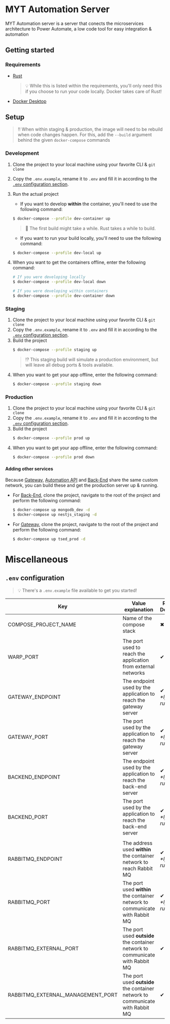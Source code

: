 # MYT Automation Server
MYT Automation server is a server that conects the microservices architecture to Power Automate, a low code tool for easy integration & automation

## Getting started
### Requirements
- [Rust](https://www.rust-lang.org/tools/install)
  > :bulb: While this is listed within the requirements, you'll only need this if you choose to run your code locally. Docker takes care of Rust!
- [Docker Desktop](https://www.docker.com/get-started)

## Setup
> ‼ When within staging & production, the image will need to be rebuild when code changes happen. 
> For this, add the `--build` argument behind the given `docker-compose` commands

### Development
1. Clone the project to your local machine using your favorite CLI & `git clone`
2. Copy the `.env.example`, rename it to `.env` and fill it in according to the [`.env` configuration section](#env-configuration).
3. Run the actual project
   - If you want to develop **within** the container, you'll need to use the following command:
    ```bash
    $ docker-compose --profile dev-container up
    ```
    > 🚨 The first build might take a while. Rust takes a while to build.

   - If you want to run your build locally, you'll need to use the following command:
    ```bash
    $ docker-compose --profile dev-local up
    ```
4. When you want to get the containers offline, enter the following command:
   ```bash
   # If you were developing locally
   $ docker-compose --profile dev-local down

   # If you were developing within containers
   $ docker-compose --profile dev-container down
   ```
### Staging
1. Clone the project to your local machine using your favorite CLI & `git clone`
2. Copy the `.env.example`, rename it to `.env` and fill it in according to the [`.env` configuration section](#env-configuration).
3. Build the project
   ```bash
   $ docker-compose --profile staging up
   ```
   > ⁉ This staging build will simulate a production environment, but will leave all debug ports & tools available.
4. When you want to get your app offline, enter the following command:
   ```bash
   $ docker-compose --profile staging down
   ```

### Production
1. Clone the project to your local machine using your favorite CLI & `git clone`
2. Copy the `.env.example`, rename it to `.env` and fill it in according to the [`.env` configuration section](#env-configuration).
3. Build the project
   ```bash
   $ docker-compose --profile prod up
   ```
4. When you want to get your app offline, enter the following command:
   ```bash
   $ docker-compose --profile prod down
   ```

#### Adding other services
Because [Gateway](https://git.ti.howest.be/TI/2021-2022/s5/trending-topics/projects/hybrid-work1/gateway), [Automation API](https://git.ti.howest.be/TI/2021-2022/s5/trending-topics/projects/hybrid-work1/automateapi) and [Back-End](https://git.ti.howest.be/TI/2021-2022/s5/trending-topics/projects/hybrid-work1/back-end) share the same custom network, you can build these and get the production server up & running.

- For [Back-End](https://git.ti.howest.be/TI/2021-2022/s5/trending-topics/projects/hybrid-work1/back-end), clone the project, navigate to the root of the project and perform the following command:
  ```bash
  $ docker-compose up mongodb_dev -d
  $ docker-compose up nestjs_staging -d
  ```
- For [Gateway](https://git.ti.howest.be/TI/2021-2022/s5/trending-topics/projects/hybrid-work1/gateway), clone the project, navigate to the root of the project and perform the following command:
  ```bash
  $ docker-compose up tsed_prod -d
  ```

# Miscellaneous
## `.env` configuration
> :bulb: There's a `.env.example` file available to get you started!

|Key|Value explanation|Required for Development?|... Staging?|... Production?|Value example|
|---|---|---|---|---|---|
|COMPOSE_PROJECT_NAME|Name of the compose stack|✖|✖|✖|MYT Automate Server|
|||||||
|WARP_PORT|The port used to reach the application from external networks|✔|✔|✔|3030|
|GATEWAY_ENDPOINT|The endpoint used by the application to reach the gateway server|✔* </br> *\*If the code's running locally*|✖|✖|localhost|
|GATEWAY_PORT|The port used by the application to reach the gateway server|✔* </br> *\*If the code's running locally*|✖|✖|8080|
|BACKEND_ENDPOINT|The endpoint used by the application to reach the back-end server|✔* </br> *\*If the code's running locally*|✖|✖|localhost|
|BACKEND_PORT|The port used by the application to reach the back-end server|✔* </br> *\*If the code's running locally*|✖|✖|8080|
|||||||
|RABBITMQ_ENDPOINT|The address used **within** the container network to reach Rabbit MQ|✔* </br> *\*If the code's running locally*|✖|✖|localhost|
|RABBITMQ_PORT|The port used **within** the container network to communicate with Rabbit MQ|✔* </br> *\*If the code's running locally*|✖|✖|5672|
|RABBITMQ_EXTERNAL_PORT|The port used **outside** the container network to communicate with Rabbit MQ|✔|✔|✖|5672|
|RABBITMQ_EXTERNAL_MANAGEMENT_PORT|The port used **outside** the container network to communicate with Rabbit MQ|✔|✔|✖|15672|


